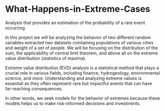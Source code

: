 # What-Happens-in-Extreme-Cases
Analysis that provides an estimation of the probability of a rare event occurring

In this project we will be analyzing the behavior of two different random variables extracted two datasets cointaining populations of various cities and weight of a set of people. We will be focusing on the distribution of the sum, the applicability of central limit theorem, and above all on the extreme value distribution (statistics of maxima).

Extreme value distribution (EVD) analysis is a statistical method that plays a crucial role in various fields, including finance, hydrogeology, environmental science, and more. Understanding and analyzing extreme values is essential as they often represent rare but impactful events that can have far-reaching consequences.

In other words, we seek models for the behavior of extremes because these models helps us to make risk-informed decisions and investments.
